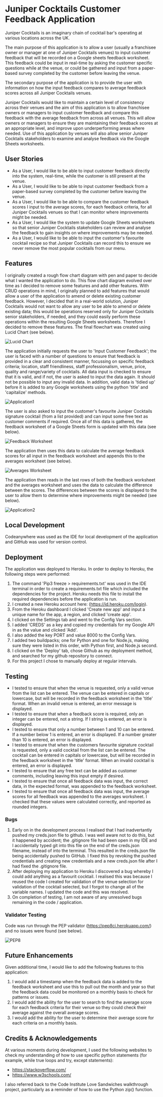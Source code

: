 # Juniper Cocktails Customer Feedback Application

Juniper Cocktails is an imaginary chain of cocktail bar's operating at various locations across the UK.

The main purpose of this application is to allow a user (usually a franchisee owner or manager at one of Juniper Cocktails venues) to input customer feedback that will be recorded on a Google sheets feedback worksheet.  This feedback could be input in real-time by asking the customer specific questions while at the venue, or could be gathered and input from a paper-based survey completed by the customer before leaving the venue.

The secondary purpose of the application is to provide the user with information on how the input feedback compares to average feedback scores across all Juniper Cocktails venues.

Juniper Cocktails would like to maintain a certain level of consistency across their venues and the aim of this application is to allow franchisee owners or managers to input customer feedback and compare this feedback with the average feedback from across all venues.  This will allow owners or managers to ensure they are maintaining their feedback scores at an appropriate level, and improve upon underperforming areas where needed.  Use of this application by venues will also allow senior Juniper Cocktails stakeholders to examine and analyse feedback via the Google Sheets worksheets.


## User Stories

* As a User, I would like to be able to input customer feedback directly into the system, real-time, while the customer is still present at the venue.
* As a User, I would like to be able to input customer feedback from a paper-based survey completed by the customer before leaving the venue.
* As a User, I would like to be able to compare the customer feedback scores I input to the average scores, for each feedback criteria, for all Juniper Cocktails venues so that I can monitor where improvements might be needed.
* As a User, I would like the system to update Google Sheets worksheets so that senior Juniper Cocktails stakeholders can review and analyse the feedback to gain insights on where improvements may be needed.
* As a User, I would like to be able to input the customer's favourite cocktail recipe so that Juniper Cocktails can record this to ensure we never remove the most popular cocktails from our menu.


## Features

I originally created a rough flow chart diagram with pen and paper to decide what I wanted the application to do.  This flow chart diagram evolved over time as I decided to remove some features and add other features.  With CRUD operations in mind, I originally planned to add features that would allow a user of the application to amend or delete existing customer feedback.  However, I decided that in a real-world solution, Juniper Cocktails would not want to allow any user to be able to amend or delete existing data; this would be operations reserved only for Juniper Cocktails senior stakeholders, if needed, and they could easily perform these operations within the resulting Google Sheets worksheets.  Therefore I decided to remove these features.  The final flowchart was created using Lucid Chart (see below).


![Lucid Chart](documentation/Lucid%20Chart.png)


The application initially requests the user to 'Input Customer Feedback'; the user is faced with a number of questions to ensure that feedback is provided in a clear and consistent manner, focussing on specific feedback criteria; location, staff friendliness, staff professionalism, venue, price, quality and range/variety of cocktails. All data input is checked to ensure that it is valid, and if not, the user is asked to input the data again.  It should not be possible to input any invalid data.  In addition, valid data is 'tidied up' before it is added to any Google worksheets using the python 'title' and 'capitalize' methods. 


![Application1](documentation/Application%201.png)


The user is also asked to input the customer's favourite Juniper Cocktails signature cocktail (from a list provided) and can input some free text as customer comments if required.  Once all of this data is gathered, the feedback worksheet of a Google Sheets form is updated with this data (see below).


![Feedback Worksheet](documentation/Feedback%20Worksheet.png)


The application then uses this data to calculate the average feedback scores for all input in the feedback worksheet and appends this to the averages worksheet (see below).


![Averages Worksheet](documentation/Averages%20Worksheet.png)


The application then reads in the last rows of both the feedback worksheet and the averages worksheet and uses the data to calculate the difference between the scores.  The differences between the scores is displayed to the user to allow them to determine where improvements might be needed (see below).


![Application2](documentation/Application%202.png)


## Local Development
Codeanywhere was used as the IDE for local development of the application and GitHub was used for version control.


## Deployment

The application was deployed to Heroku.  In order to deploy to Heroku, the following steps were performed:

1. The command 'Pip3 freeze > requirements.txt' was used in the IDE terminal in order to create a requirements.txt file which included the dependencies for the project.  Heroku needs this file to install the required dependencies before the application is run.
2. I created a new Heroku account here: (https://id.heroku.com/login).
3. From the Heroku dashboard I clicked 'Create new app' and input a unique name for the app, a region, and clicked 'create app'.
4. I clicked on the Settings tab and went to the Config Vars section.
5. I added 'CREDS' as a key and copied my credentials for my Google API in as the value and clicked 'Add'.
6. I also added the key PORT and value 8000 to the Config Vars.
7. I added two buildpacks; one for Python and one for Node.js, making sure they were listed in this order, with Python first, and Node.js second.
8. I clicked on the 'Deploy' tab, chose Github as my deployment method, and searched for my github repository to connect.
9. For this project I chose to manually deploy at regular intervals.


## Testing  

* I tested to ensure that when the venue is requested, only a valid venue from the list can be entered.  The venue can be entered in capitals or lowercase, but will be recorded in the feedback worksheet in the 'title' format.  When an invalid venue is entered, an error message is displayed.
* I tested to ensure that when a feedback score is required, only an integer can be entered, not a string.  If I string is entered, an error is displayed.
* I tested to ensure that only a number between 1 and 10 can be entered.  If a number below 1 is entered, an error is displayed.  If a number greater than 10 is entered, an error is displayed.
* I tested to ensure that when the customers favourite signature cocktail is requested, only a valid cocktail from the list can be entered.  The cocktail can be entered in capitals or lowercase, but will be recorded in the feedback worksheet in the 'title' format.  When an invalid cocktail is entered, an error is displayed.
* I tested to ensure that any free text can be added as customer comments, including leaving this input empty if desired.
* I tested to ensure that once all feedback data was input, the correct data, in the expected format, was appended to the feedback worksheet.
* I tested to ensure that once all feedback data was input, the average scores for all feedback was appended to the averages worksheet.  I checked that these values were calculated correctly, and reported as rounded integers.


### Bugs

1. Early on in the development process I realised that I had inadvertantly pushed my creds.json file to github.  I was well aware not to do this, but it happened by accident; the .gitignore file had been open in my IDE and I accidentally typed git into this file on the end of the creds.json filename, instead of into the terminal.  This resulted in the creds.json file being accidentally pushed to GitHub.  I fixed this by revoking the pushed credentials and creating new credentials and a new creds.json file after I had fixed the .gitignore file.
2. After deploying my application to Heroku I discovered a bug whereby I could add anything as a favourit cocktail.  I realised this was because I reused the code I created for validation of the venue selection for validation of the cocktail selected, but I forgot to change all of the variable names.  I updated the code and this was resolved.
3. On completion of testing, I am not aware of any unresolved bugs remaining in the code / application. 


### Validator Testing

Code was run through the PEP validator (https://pep8ci.herokuapp.com/) and no issues were found (see below).


![PEP8](documentation/PEP8.png)


## Future Enhancements

Given additional time, I would like to add the following features to this application:

1. I would add a timestamp when the feedback data is added to the feedback worksheet and use this to pull out the month and year so that the feedback data could be monitored on a monthly basis to check for patterns or issues.
2. I would add the ability for the user to search to find the average score for each feedback criteria for their venue so they could check their average against the overall average scores.
3. I would add the ability for the user to determine their average score for each criteria on a monthly basis.

## Credits & Acknowledgements

At various moments during development, I used the following websites to check my understanding of how to use specific python statements (for example, while true loops and try, except statements):

* https://stackoverflow.com/
* https://www.w3schools.com/

I also referred back to the Code Institute Love Sandwiches walkthrough project, particularly as a reminder of how to use the Python zip() function.
